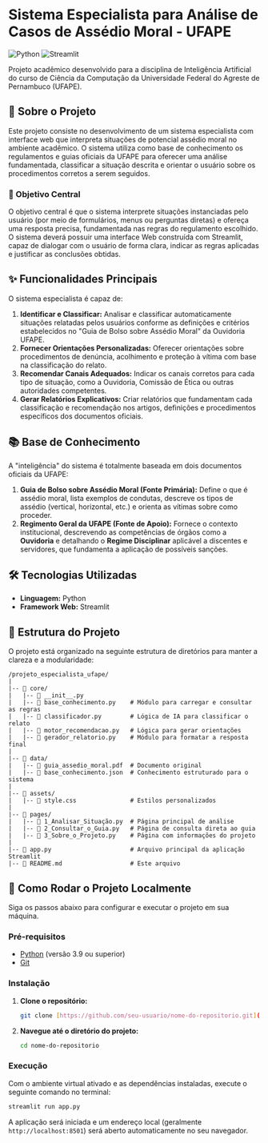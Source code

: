 # Sistema Especialista para Análise de Casos de Assédio Moral - UFAPE

![Python](https://img.shields.io/badge/Python-3.9%2B-blue.svg)
![Streamlit](https://img.shields.io/badge/Streamlit-1.30%2B-red.svg)


Projeto acadêmico desenvolvido para a disciplina de Inteligência Artificial do curso de Ciência da Computação da Universidade Federal do Agreste de Pernambuco (UFAPE).

## 📖 Sobre o Projeto

Este projeto consiste no desenvolvimento de um sistema especialista com interface web que interpreta situações de potencial assédio moral no ambiente acadêmico. O sistema utiliza como base de conhecimento os regulamentos e guias oficiais da UFAPE para oferecer uma análise fundamentada, classificar a situação descrita e orientar o usuário sobre os procedimentos corretos a serem seguidos.

### 🎯 Objetivo Central

O objetivo central é que o sistema interprete situações instanciadas pelo usuário (por meio de formulários, menus ou perguntas diretas) e ofereça uma resposta precisa, fundamentada nas regras do regulamento escolhido. O sistema deverá possuir uma interface Web construída com Streamlit, capaz de dialogar com o usuário de forma clara, indicar as regras aplicadas e justificar as conclusões obtidas.

## ✨ Funcionalidades Principais

O sistema especialista é capaz de:

1.  **Identificar e Classificar:** Analisar e classificar automaticamente situações relatadas pelos usuários conforme as definições e critérios estabelecidos no "Guia de Bolso sobre Assédio Moral" da Ouvidoria UFAPE.
2.  **Fornecer Orientações Personalizadas:** Oferecer orientações sobre procedimentos de denúncia, acolhimento e proteção à vítima com base na classificação do relato.
3.  **Recomendar Canais Adequados:** Indicar os canais corretos para cada tipo de situação, como a Ouvidoria, Comissão de Ética ou outras autoridades competentes.
4.  **Gerar Relatórios Explicativos:** Criar relatórios que fundamentam cada classificação e recomendação nos artigos, definições e procedimentos específicos dos documentos oficiais.

## 📚 Base de Conhecimento

A "inteligência" do sistema é totalmente baseada em dois documentos oficiais da UFAPE:

1.  **Guia de Bolso sobre Assédio Moral (Fonte Primária):** Define o que é assédio moral, lista exemplos de condutas, descreve os tipos de assédio (vertical, horizontal, etc.) e orienta as vítimas sobre como proceder.
2.  **Regimento Geral da UFAPE (Fonte de Apoio):** Fornece o contexto institucional, descrevendo as competências de órgãos como a **Ouvidoria** e detalhando o **Regime Disciplinar** aplicável a discentes e servidores, que fundamenta a aplicação de possíveis sanções.

## 🛠️ Tecnologias Utilizadas

* **Linguagem:** Python
* **Framework Web:** Streamlit

## 📂 Estrutura do Projeto

O projeto está organizado na seguinte estrutura de diretórios para manter a clareza e a modularidade:

```
/projeto_especialista_ufape/
|
|-- 📂 core/
|   |-- 📜 __init__.py
|   |-- 📜 base_conhecimento.py    # Módulo para carregar e consultar as regras
|   |-- 📜 classificador.py        # Lógica de IA para classificar o relato
|   |-- 📜 motor_recomendacao.py   # Lógica para gerar orientações
|   |-- 📜 gerador_relatorio.py    # Módulo para formatar a resposta final
|
|-- 📂 data/
|   |-- 📄 guia_assedio_moral.pdf  # Documento original
|   |-- 📄 base_conhecimento.json  # Conhecimento estruturado para o sistema
|
|-- 📂 assets/
|   |-- 📄 style.css               # Estilos personalizados 
|
|-- 📂 pages/
|   |-- 📜 1_Analisar_Situação.py  # Página principal de análise
|   |-- 📜 2_Consultar_o_Guia.py   # Página de consulta direta ao guia
|   |-- 📜 3_Sobre_o_Projeto.py    # Página com informações do projeto
|
|-- 📜 app.py                      # Arquivo principal da aplicação Streamlit
|-- 📜 README.md                   # Este arquivo
```

## 🚀 Como Rodar o Projeto Localmente

Siga os passos abaixo para configurar e executar o projeto em sua máquina.

### Pré-requisitos

* [Python](https://www.python.org/downloads/) (versão 3.9 ou superior)
* [Git](https://git-scm.com/)

### Instalação

1.  **Clone o repositório:**
    ```bash
    git clone [https://github.com/seu-usuario/nome-do-repositorio.git](https://github.com/seu-usuario/nome-do-repositorio.git)
    ```

2.  **Navegue até o diretório do projeto:**
    ```bash
    cd nome-do-repositorio
    ```

### Execução

Com o ambiente virtual ativado e as dependências instaladas, execute o seguinte comando no terminal:

```bash
streamlit run app.py
```

A aplicação será iniciada e um endereço local (geralmente `http://localhost:8501`) será aberto automaticamente no seu navegador.
